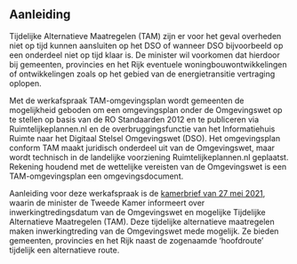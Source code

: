 ## Aanleiding 

Tijdelijke Alternatieve Maatregelen (TAM) zijn er voor het geval overheden niet op tijd kunnen aansluiten op het DSO of wanneer DSO bijvoorbeeld op een onderdeel niet op tijd klaar is. De minister wil voorkomen dat hierdoor bij gemeenten, provincies en het Rijk eventuele woningbouwontwikkelingen of ontwikkelingen zoals op het gebied van de energietransitie vertraging oplopen.

Met de werkafspraak TAM-omgevingsplan wordt gemeenten de mogelijkheid geboden om een omgevingsplan onder de Omgevingswet op te stellen op basis van de RO Standaarden 2012 en te publiceren via Ruimtelijkeplannen.nl en de overbruggingsfunctie van het Informatiehuis Ruimte naar het Digitaal Stelsel Omgevingswet (DSO). Het omgevingsplan conform TAM maakt juridisch onderdeel uit van de Omgevingswet, maar wordt technisch in de landelijke voorziening Ruimtelijkeplannen.nl geplaatst. Rekening houdend met de wettelijke vereisten van de Omgevingswet is een TAM-omgevingsplan een omgevingsdocument. 

Aanleiding voor deze werkafspraak is de <a href='https://zoek.officielebekendmakingen.nl/kst-33118-CF.html' target='_blank'>kamerbrief van 27 mei 2021</a>, waarin de minister de Tweede Kamer informeert over inwerkingtredingsdatum van de Omgevingswet en mogelijke Tijdelijke Alternatieve Maatregelen (TAM). Deze tijdelijke alternatieve maatregelen maken inwerkingtreding van de Omgevingswet mede mogelijk. Ze bieden gemeenten, provincies en het Rijk naast de zogenaamde ‘hoofdroute’ tijdelijk een alternatieve route. 


